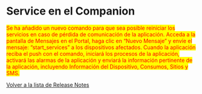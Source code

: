 # Service en el Companion

<mark style="color:red;">Se ha añadido un nuevo comando para que sea posible reiniciar los servicios en caso de pérdida de comunicación de la aplicación. Acceda a la pantalla de Mensajes en el Portal, haga clic en “Nuevo Mensaje” y envíe el mensaje: “start\_services” a los dispositivos afectados. Cuando la aplicación reciba el push con el comando, iniciará los procesos de la aplicación, activará las alarmas de la aplicación y enviará la información pertinente de la aplicación, incluyendo Información del Dispositivo, Consumos, Sitios y SMS.</mark>

[Volver a la lista de Release Notes](./)
